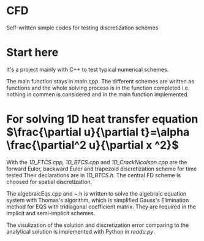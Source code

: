 # CFD
Self-written simple codes for testing discretization schemes
# Start here
It's a project mainly with C++ to test typical numerical schemes.

The main function stays in *main.cpp*. The different schemes are written as functions and the whole solving process is in the function completed i.e. nothing in commen is considered and in the main function implemented.

# For solving 1D heat transfer equation $\frac{\partial u}{\partial t}=\alpha \frac{\partial^2 u}{\partial x ^2}$
With the *1D_FTCS.cpp, 1D_BTCS.cpp* and *1D_CrackNicolson.cpp* are the forward Euler, backward Euler and trapezoid discretization 
scheme for time tested.Their declarations are in *1D_BTCS.h*. The central FD scheme is choosed for spatial discretization.

The algebraicEqs.cpp and ~.h is written to solve the algebraic 
equation system with Thomas's algorithm, which is simplified Gauss's Elimination method for EQS with tridiagonal coefficient matrix. They 
are required in the implicit and semi-implicit schemes.

The visulization of the solution and discretization error comparing to the analytical solution is implemented with Python in *readu.py*. 
